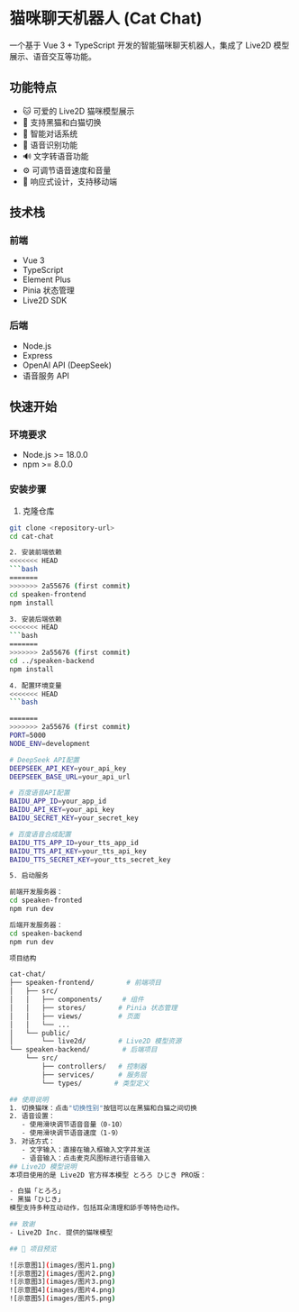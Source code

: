 # 猫咪聊天机器人 (Cat Chat)

一个基于 Vue 3 + TypeScript 开发的智能猫咪聊天机器人，集成了 Live2D 模型展示、语音交互等功能。

## 功能特点

- 🐱 可爱的 Live2D 猫咪模型展示
- 🔄 支持黑猫和白猫切换
- 💬 智能对话系统
- 🎤 语音识别功能
- 🔊 文字转语音功能
- ⚙️ 可调节语音速度和音量
- 📱 响应式设计，支持移动端

## 技术栈

### 前端
- Vue 3
- TypeScript
- Element Plus
- Pinia 状态管理
- Live2D SDK

### 后端
- Node.js
- Express
- OpenAI API (DeepSeek)
- 语音服务 API

## 快速开始

### 环境要求
- Node.js >= 18.0.0
- npm >= 8.0.0

### 安装步骤

1. 克隆仓库
```bash
git clone <repository-url>
cd cat-chat

2. 安装前端依赖
<<<<<<< HEAD
```bash
=======
>>>>>>> 2a55676 (first commit)
cd speaken-frontend
npm install

3. 安装后端依赖
<<<<<<< HEAD
```bash
=======
>>>>>>> 2a55676 (first commit)
cd ../speaken-backend
npm install

4. 配置环境变量
<<<<<<< HEAD
```bash

=======
>>>>>>> 2a55676 (first commit)
PORT=5000
NODE_ENV=development

# DeepSeek API配置
DEEPSEEK_API_KEY=your_api_key
DEEPSEEK_BASE_URL=your_api_url

# 百度语音API配置
BAIDU_APP_ID=your_app_id
BAIDU_API_KEY=your_api_key
BAIDU_SECRET_KEY=your_secret_key

# 百度语音合成配置
BAIDU_TTS_APP_ID=your_tts_app_id
BAIDU_TTS_API_KEY=your_tts_api_key
BAIDU_TTS_SECRET_KEY=your_tts_secret_key

5. 启动服务

前端开发服务器：
cd speaken-fronted
npm run dev

后端开发服务器：
cd speaken-backend
npm run dev

项目结构

cat-chat/
├── speaken-frontend/        # 前端项目
│   ├── src/
│   │   ├── components/     # 组件
│   │   ├── stores/        # Pinia 状态管理
│   │   ├── views/         # 页面
│   │   └── ...
│   └── public/
│       └── live2d/        # Live2D 模型资源
└── speaken-backend/        # 后端项目
    └── src/
        ├── controllers/   # 控制器
        ├── services/      # 服务层
        └── types/        # 类型定义

## 使用说明
1. 切换猫咪：点击"切换性别"按钮可以在黑猫和白猫之间切换
2. 语音设置：
   - 使用滑块调节语音音量（0-10）
   - 使用滑块调节语音速度（1-9）
3. 对话方式：
   - 文字输入：直接在输入框输入文字并发送
   - 语音输入：点击麦克风图标进行语音输入
## Live2D 模型说明
本项目使用的是 Live2D 官方样本模型 とろろ ひじき PRO版：

- 白猫「とろろ」
- 黑猫「ひじき」
模型支持多种互动动作，包括耳朵清理和舔手等特色动作。

## 致谢
- Live2D Inc. 提供的猫咪模型

## 📸 项目预览

![示意图1](images/图片1.png)
![示意图2](images/图片2.png)
![示意图3](images/图片3.png)
![示意图4](images/图片4.png)
![示意图5](images/图片5.png)